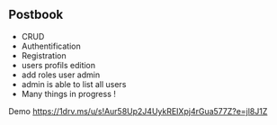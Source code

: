 ## Postbook

- CRUD
- Authentification
- Registration
- users profils edition
- add roles user admin
- admin is able to list all users
- Many things in progress !

Demo https://1drv.ms/u/s!Aur58Up2J4UykREIXpj4rGua577Z?e=jl8J1Z

